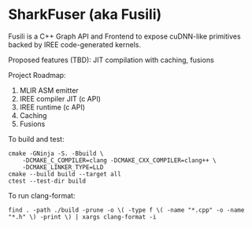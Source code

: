# SharkFuser (aka Fusili)

Fusili is a C++ Graph API and Frontend to expose cuDNN-like primitives backed by IREE code-generated kernels.

Proposed features (TBD): JIT compilation with caching, fusions

Project Roadmap:
1. MLIR ASM emitter
2. IREE compiler JIT (c API)
3. IREE runtime (c API)
4. Caching
5. Fusions

To build and test:
```shell
cmake -GNinja -S. -Bbuild \
    -DCMAKE_C_COMPILER=clang -DCMAKE_CXX_COMPILER=clang++ \
    -DCMAKE_LINKER_TYPE=LLD
cmake --build build --target all
ctest --test-dir build
```

To run clang-format:
```shell
find . -path ./build -prune -o \( -type f \( -name "*.cpp" -o -name "*.h" \) -print \) | xargs clang-format -i
```
